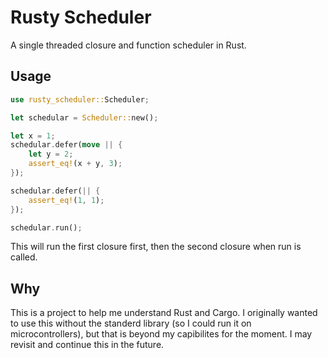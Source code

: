 # Rusty Scheduler

A single threaded closure and function scheduler in Rust.

## Usage

```Rust
use rusty_scheduler::Scheduler;

let schedular = Scheduler::new();

let x = 1;
schedular.defer(move || {
    let y = 2;
    assert_eq!(x + y, 3);
});

schedular.defer(|| {
    assert_eq!(1, 1);
});

schedular.run();
```

This will run the first closure first, then the second closure when run is called.

## Why

This is a project to help me understand Rust and Cargo. I originally wanted to use this without the standerd library (so I could run it on microcontrollers), but that is beyond my capibilites for the moment. I may revisit and continue this in the future.
